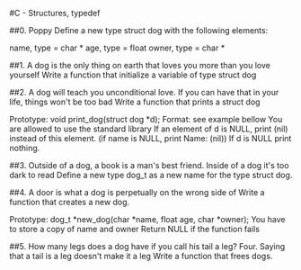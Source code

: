 #C - Structures, typedef

##0. Poppy
Define a new type struct dog with the following elements:

name, type = char *
age, type = float
owner, type = char *

##1. A dog is the only thing on earth that loves you more than you love yourself
Write a function that initialize a variable of type struct dog

##2. A dog will teach you unconditional love. If you can have that in your life, things won't be too bad
Write a function that prints a struct dog

Prototype: void print_dog(struct dog *d);
Format: see example bellow
You are allowed to use the standard library
If an element of d is NULL, print (nil) instead of this element. (if name is NULL, print Name: (nil))
If d is NULL print nothing.

##3. Outside of a dog, a book is a man's best friend. Inside of a dog it's too dark to read
Define a new type dog_t as a new name for the type struct dog.

##4. A door is what a dog is perpetually on the wrong side of
Write a function that creates a new dog.

Prototype: dog_t *new_dog(char *name, float age, char *owner);
You have to store a copy of name and owner
Return NULL if the function fails

##5. How many legs does a dog have if you call his tail a leg? Four. Saying that a tail is a leg doesn't make it a leg
Write a function that frees dogs.
